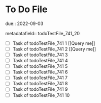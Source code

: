 # To Do File

due:: 2022-09-03

metadatafield:: todoTestFile_741_20

- [ ] Task of todoTestFile_741 1 [[Query me]]
- [ ] Task of todoTestFile_741 2 [[Query me]]
- [ ] Task of todoTestFile_741 3
- [ ] Task of todoTestFile_741 4
- [ ] Task of todoTestFile_741 5
- [ ] Task of todoTestFile_741 6
- [ ] Task of todoTestFile_741 7
- [ ] Task of todoTestFile_741 8
- [ ] Task of todoTestFile_741 9
- [ ] Task of todoTestFile_741 10